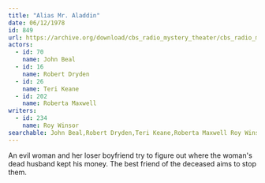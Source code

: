 ```yaml
---
title: "Alias Mr. Aladdin"
date: 06/12/1978
id: 849
url: https://archive.org/download/cbs_radio_mystery_theater/cbs_radio_mystery_theater-0801-0850.zip/cbs_radio_mystery_theater-0801-0850%2Fcbsrmt_0849_alias_mr_aladdin.mp3
actors:  
  - id: 70
    name: John Beal  
  - id: 16
    name: Robert Dryden  
  - id: 26
    name: Teri Keane  
  - id: 202
    name: Roberta Maxwell
writers:  
  - id: 234
    name: Roy Winsor
searchable: John Beal,Robert Dryden,Teri Keane,Roberta Maxwell Roy Winsor
---
```

An evil woman and her loser boyfriend try to figure out where the woman's dead husband kept his money. The best friend of the deceased aims to stop them.